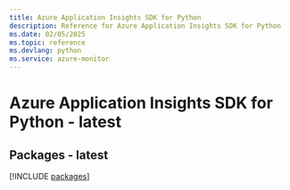 ```yaml
---
title: Azure Application Insights SDK for Python
description: Reference for Azure Application Insights SDK for Python
ms.date: 02/05/2025
ms.topic: reference
ms.devlang: python
ms.service: azure-monitor
---
```

# Azure Application Insights SDK for Python - latest
## Packages - latest
[!INCLUDE [packages](application-insights-index.md)]